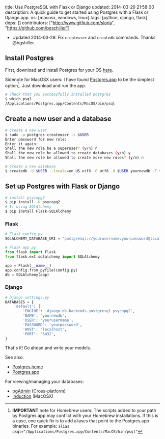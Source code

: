 title: Use PostgreSQL with Flask or Django
updated: 2014-03-29 21:58:00
description: A quick guide to get started using Postgres with a Flask or Django app.
os: [macosx, windows, linux]
tags: [python, django, flask]
deps: []
contributors: ["http://www.github.com/sloria", "https://github.com/bgschiller"] 

* Updated 2014-03-29: Fix `createuser` and `createdb` commands. Thanks @bgshiller.

## Install Postgres

First, download and install Postgres for your OS [here](http://www.postgresql.org/download/).

Sidenote for MacOSX users: I have found [Postgres.app](http://postgresapp.com/) to be the simplest option[^brew-warning]. Just download and run the app.

```bash
# check that you successfully installed postgres
$ which psql
/Applications/Postgres.app/Contents/MacOS/bin/psql
```
## Create a new user and a database

```bash
# Create a new user
$ sudo -u postgres createuser -s $USER
Enter password for new role:
Enter it again:
Shall the new role be a superuser? (y/n) n
Shall the new role be allowed to create databases (y/n) y
Shall the new role be allowed to create more new roles? (y/n) n

# Create a new database
$ createdb -U $USER --locale=en_US.utf8 -E utf8 -O $USER yournewdb -T template0
```

## Set up Postgres with Flask or Django

```bash
# install psycopg2
$ pip install -U psycopg2
# If using SQLAlchemy
$ pip install Flask-SQLAlchemy
```

### Flask

```python
# Flask config.py
SQLALCHEMY_DATABASE_URI = "postgresql://yourusername:yourpassword@localhost/yournewdb"
```
```python
# Flask app.py
from flask import Flask
from flask.ext.sqlalchemy import SQLAlchemy

app = Flask(__name__)
app.config.from_pyfile(config.py)
db = SQLAlchemy(app)
```

### Django

```python
# Django settings.py
DATABASES = {
    'default': {
        'ENGINE': 'django.db.backends.postgresql_psycopg2',
        'NAME': 'yournewdb',
        'USER': 'yourusername',
        'PASSWORD': 'yourpassword',
        'HOST': 'localhost',
        'PORT': '5432',
}
```

That's it! Go ahead and write your models.

See also:

- [Postgres home](http://www.postgresql.org/)
- [Postgres.app](http://postgresapp.com/)

For viewing/managing your databases:

- [pgAdmin](http://www.pgadmin.org/) (Cross-platform)
- [Induction](http://inductionapp.com/) (MacOSX)

[^brew-warning]: **IMPORTANT** note for Homebrew users: The scripts added to your path by Postgres.app may conflict with your Homebrew installations. If this is a case, one quick fix is to add aliases that point to the Postgres.app binaries. For example: `alias psql="/Applications/Postgres.app/Contents/MacOS/bin/psql"`

